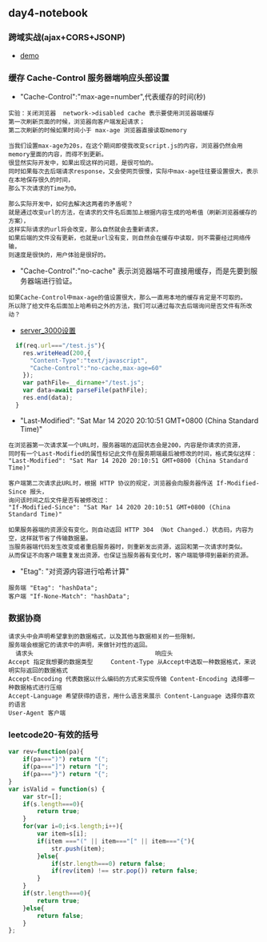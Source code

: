 ## day4-notebook
### 跨域实战(ajax+CORS+JSONP)
* [demo](./CORDemo/home.html)
### 缓存 Cache-Control  服务器端响应头部设置
* "Cache-Control":"max-age=number",代表缓存的时间(秒)
```
实验：关闭浏览器  network->disabled cache 表示要使用浏览器端缓存
第一次刷新页面的时候，浏览器向客户端发起请求；
第二次刷新的时候如果时间小于 max-age 浏览器直接读取memory

当我们设置max-age为20s，在这个期间即使我改变script.js的内容，浏览器仍然会用memory里面的内容，而得不到更新。
很显然实际开发中，如果出现这样的问题，是很可怕的。
同时如果每次去后端请求response，又会使网页很慢，实际中max-age往往要设置很大，表示在本地保存很久的时间，
那么下次请求的Time为0。

那么实际开发中，如何去解决这两者的矛盾呢？
就是通过改变url的方法，在请求的文件名后面加上根据内容生成的哈希值（刷新浏览器缓存的方案），
这样实际请求的url将会改变，那么自然就会去重新请求，
如果后端的文件没有更新，也就是url没有变，则自然会在缓存中读取，则不需要经过网络传输，
则速度是很快的，用户体验是很好的。
```
* "Cache-Control":"no-cache" 表示浏览器端不可直接用缓存，而是先要到服务器端进行验证。
```
如果Cache-Control中max-age的值设置很大，那么一直用本地的缓存肯定是不可取的。
所以除了给文件名后面加上哈希码之外的方法，我们可以通过每次去后端询问是否文件有所改动？
```
* [server_3000设置](./cache_control/server_3000.js)
```js
  if(req.url==="/test.js"){
    res.writeHead(200,{
      "Content-Type":"text/javascript",
      "Cache-Control":"no-cache,max-age=60"
    });
    var pathFile=__dirname+"/test.js";
    var data=await parseFile(pathFile);
    res.end(data);
  }
```
* "Last-Modified": "Sat Mar 14 2020 20:10:51 GMT+0800 (China Standard Time)"
```
在浏览器第一次请求某一个URL时，服务器端的返回状态会是200，内容是你请求的资源，
同时有一个Last-Modified的属性标记此文件在服务期端最后被修改的时间，格式类似这样：
"Last-Modified": "Sat Mar 14 2020 20:10:51 GMT+0800 (China Standard Time)"

客户端第二次请求此URL时，根据 HTTP 协议的规定，浏览器会向服务器传送 If-Modified-Since 报头，
询问该时间之后文件是否有被修改过：
"If-Modified-Since": "Sat Mar 14 2020 20:10:51 GMT+0800 (China Standard Time)"

如果服务器端的资源没有变化，则自动返回 HTTP 304 （Not Changed.）状态码，内容为空，这样就节省了传输数据量。
当服务器端代码发生改变或者重启服务器时，则重新发出资源，返回和第一次请求时类似。
从而保证不向客户端重复发出资源，也保证当服务器有变化时，客户端能够得到最新的资源。
```
* "Etag": "对资源内容进行哈希计算"
```
服务端 "Etag": "hashData";
客户端 "If-None-Match": "hashData";
```
### 数据协商
```
请求头中会声明希望拿到的数据格式，以及其他与数据相关的一些限制，
服务端会根据它的请求中的声明，来做针对性的返回。
  请求头                                  响应头
Accept 指定我想要的数据类型     Content-Type 从Accept中选取一种数据格式，来说明实际返回的数据格式
Accept-Encoding 代表数据以什么编码的方式来实现传输 Content-Encoding 选择哪一种数据格式进行压缩
Accept-Language 希望获得的语言，用什么语言来展示 Content-Language 选择你喜欢的语言
User-Agent 客户端
```
### leetcode20-有效的括号
```js
var rev=function(pa){
    if(pa===")") return "(";
    if(pa==="]") return "[";
    if(pa==="}") return "{";
}
var isValid = function(s) {
    var str=[];
    if(s.length===0){
        return true;
    }
    for(var i=0;i<s.length;i++){
        var item=s[i];
        if(item ==="(" || item==="[" || item==="{"){
            str.push(item);
        }else{
            if(str.length===0) return false;
            if(rev(item) !== str.pop()) return false;
        }
    }
    if(str.length===0){
        return true;
    }else{
        return false;
    }
};
```